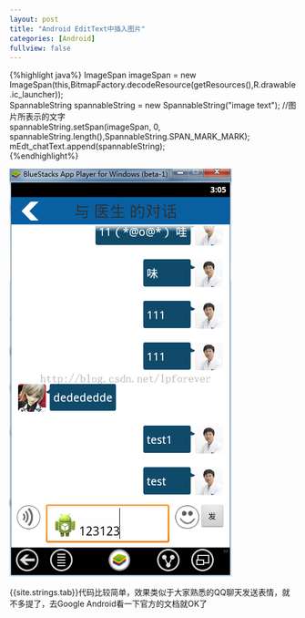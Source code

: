 ```yaml
---
layout: post
title: "Android EditText中插入图片"
categories: [Android]
fullview: false
---
```


{%highlight java%}
ImageSpan imageSpan = new ImageSpan(this,BitmapFactory.decodeResource(getResources(),R.drawable.ic_launcher));  
SpannableString spannableString = new SpannableString("image text");  //图片所表示的文字  
spannableString.setSpan(imageSpan, 0, spannableString.length(),SpannableString.SPAN_MARK_MARK);  
mEdt_chatText.append(spannableString);  
{%endhighlight%}

![](/assets/image/2014-12-22-01-01.png)

{{site.strings.tab}}代码比较简单，效果类似于大家熟悉的QQ聊天发送表情，就不多提了，去Google Android看一下官方的文档就OK了